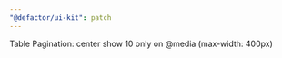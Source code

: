 ```yaml
---
"@defactor/ui-kit": patch
---
```


Table Pagination: center show 10 only on @media (max-width: 400px)
